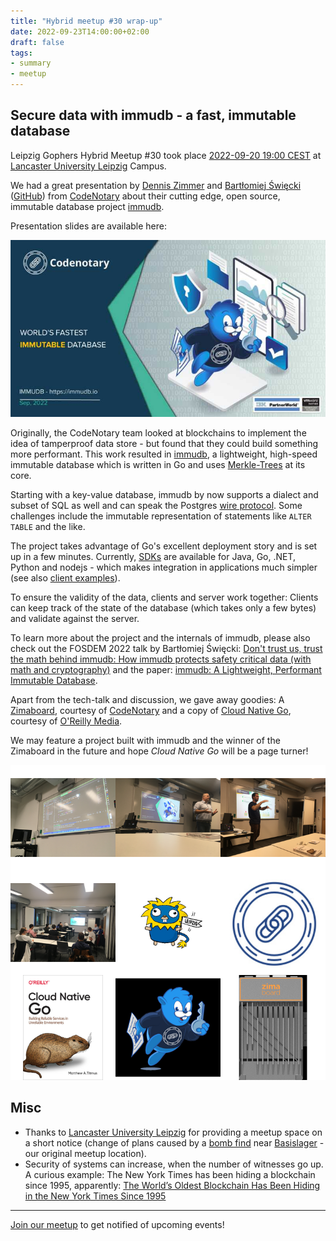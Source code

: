 ```yaml
---
title: "Hybrid meetup #30 wrap-up"
date: 2022-09-23T14:00:00+02:00
draft: false
tags:
- summary
- meetup
---
```


## Secure data with immudb - a fast, immutable database

Leipzig Gophers Hybrid Meetup #30 took place [2022-09-20 19:00
CEST](https://www.meetup.com/leipzig-golang/events/286871365/) at [Lancaster
University Leipzig](https://www.lancasterleipzig.de/) Campus.

We had a great presentation by [Dennis
Zimmer](https://www.linkedin.com/in/denniszimmer) and [Bartłomiej
Święcki](https://www.linkedin.com/in/bswiecki/)
([GitHub](https://github.com/byo)) from [CodeNotary](https://codenotary.com/)
about their cutting edge, open source, immutable database project
[immudb](https://immudb.io/).

Presentation slides are available here:

[![](/downloads/codenotary-immudb_Sep-22_dz_1.pptx_cover-50.jpg)](https://golangleipzig.space/downloads/codenotary-immudb_Sep-22_dz_1.pptx.pdf)

Originally, the CodeNotary team looked at blockchains to implement the idea of
tamperproof data store - but found that they could build something more performant.
This work resulted in [immudb](https://immudb.io), a lightweight, high-speed
immutable database which is written in Go and uses
[Merkle-Trees](https://en.wikipedia.org/wiki/Merkle_tree) at its core.

Starting with a key-value database, immudb by now supports a dialect and subset
of SQL as well and can speak the Postgres [wire
protocol](https://www.postgresql.org/docs/current/protocol.html). Some
challenges include the immutable representation of statements like `ALTER
TABLE` and the like.

The project takes advantage of Go's excellent deployment story and is set up in
a few minutes. Currently, [SDKs](https://github.com/codenotary/immudb#how-to-integrate-immudb-in-your-application) are available for
Java, Go, .NET, Python and nodejs - which makes integration in applications
much simpler (see also
[client examples](https://github.com/codenotary/immudb-client-examples)).

To ensure the validity of the data, clients and server work together: Clients
can keep track of the state of the database (which takes only a few bytes) and
validate against the server.

To learn more about the project and the internals of immudb, please also check
out the FOSDEM 2022 talk by Bartłomiej Święcki: [Don't trust us, trust the math
behind immudb: How immudb protects safety critical data (with math and
cryptography)](https://archive.fosdem.org/2022/schedule/event/safety_dont_trust_us_trust_the_math_behind_immudb/) and the paper: [immudb: A Lightweight, Performant Immutable
Database](http://codenotary.s3.amazonaws.com/Research-Paper-immudb-CodeNotary_v3.0.pdf).

Apart from the tech-talk and discussion, we gave away goodies: A
[Zimaboard](https://www.zimaboard.com/), courtesy of
[CodeNotary](https://codenotary.com/) and a copy of [Cloud Native
Go](https://learning.oreilly.com/library/view/cloud-native-go/9781492076322/),
courtesy of [O'Reilly Media](https://www.oreilly.com/pub/cpc/323592).

We may feature a project built with immudb and the winner of the Zimaboard in
the future and hope *Cloud Native Go* will be a page turner!

![](/images/meetup-30-tile.png)


## Misc

* Thanks to [Lancaster University Leipzig](https://www.lancasterleipzig.de/) for providing a meetup space on a short notice (change of plans
caused by a [bomb
find](http://web.archive.org/web/20220923115054/https://www.mdr.de/nachrichten/sachsen/leipzig/bombe-entschaerft-evakuierung-sperrkreis-polizei-100.html)
near [Basislager](https://www.basislager.co/) - our original meetup location).
* Security of systems can increase, when the number of witnesses go up. A
  curious example: The New York Times has been hiding a blockchain since 1995,
apparently: [The World’s Oldest Blockchain Has Been Hiding in the New York
Times Since
1995](https://www.vice.com/en/article/j5nzx4/what-was-the-first-blockchain)

----

[Join our meetup](https://www.meetup.com/Leipzig-Golang) to get notified of
upcoming events!


